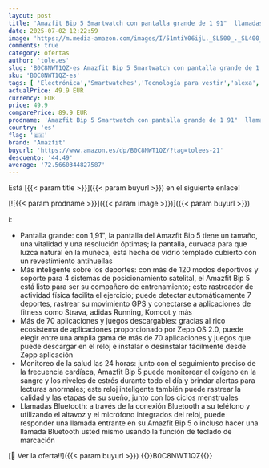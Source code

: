 ```yaml
---
layout: post
title: 'Amazfit Bip 5 Smartwatch con pantalla grande de 1 91"  llamadas Bluetooth  Alexa  GPS  batería de 10 días duración  rastreador de actividad física con frecuencia cardíaca  control de oxígeno en sangre'
date: 2025-07-02 12:22:59
image: 'https://m.media-amazon.com/images/I/51mtiY06ijL._SL500_._SL400_.jpg'
comments: true
category: ofertas
author: 'tole.es'
slug: 'B0C8NWT1QZ-es Amazfit Bip 5 Smartwatch con pantalla grande de 1 91"...'
sku: 'B0C8NWT1QZ-es'
tags: [ 'Electrónica','Smartwatches','Tecnología para vestir','alexa','amazfit','🇪🇸', ]
actualPrice: 49.9 EUR
currency: EUR
price: 49.9
comparePrice: 89.9 EUR
prodname: 'Amazfit Bip 5 Smartwatch con pantalla grande de 1 91"  llamadas Bluetooth  Alexa  GPS  batería de 10 días duración  rastreador de actividad física con frecuencia cardíaca  control de oxígeno en sangre'
country: 'es'
flag: '🇪🇸'
brand: 'Amazfit'
buyurl: 'https://www.amazon.es/dp/B0C8NWT1QZ/?tag=tolees-21'
descuento: '44.49'
average: '72.5660344827587'
---
```


Está [{{< param title >}}]({{< param buyurl >}}) en el siguiente enlace!

[![{{< param prodname >}}]({{< param image >}})]({{< param buyurl >}})

ℹ️:

- Pantalla grande: con 1,91", la pantalla del Amazfit Bip 5 tiene un tamaño, una vitalidad y una resolución óptimas; la pantalla, curvada para que luzca natural en la muñeca, está hecha de vidrio templado cubierto con un revestimiento antihuellas
- Más inteligente sobre los deportes: con más de 120 modos deportivos y soporte para 4 sistemas de posicionamiento satelital, el Amazfit Bip 5 está listo para ser su compañero de entrenamiento; este rastreador de actividad física facilita el ejercicio; puede detectar automáticamente 7 deportes, rastrear su movimiento GPS y conectarse a aplicaciones de fitness como Strava, adidas Running, Komoot y más
- Más de 70 aplicaciones y juegos descargables: gracias al rico ecosistema de aplicaciones proporcionado por Zepp OS 2.0, puede elegir entre una amplia gama de más de 70 aplicaciones y juegos que puede descargar en el reloj e instalar o desinstalar fácilmente desde Zepp aplicación
- Monitoreo de la salud las 24 horas: junto con el seguimiento preciso de la frecuencia cardíaca, Amazfit Bip 5 puede monitorear el oxígeno en la sangre y los niveles de estrés durante todo el día y brindar alertas para lecturas anormales; este reloj inteligente también puede rastrear la calidad y las etapas de su sueño, junto con los ciclos menstruales
- Llamadas Bluetooth: a través de la conexión Bluetooth a su teléfono y utilizando el altavoz y el micrófono integrados del reloj, puede responder una llamada entrante en su Amazfit Bip 5 o incluso hacer una llamada Bluetooth usted mismo usando la función de teclado de marcación

[🛒 Ver la oferta!!]({{< param buyurl >}})
{{<world>}}B0C8NWT1QZ{{</world>}}
